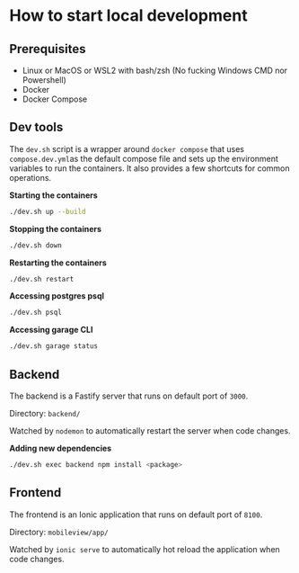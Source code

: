 # How to start local development

## Prerequisites

- Linux or MacOS or WSL2 with bash/zsh (No fucking Windows CMD nor Powershell)
- Docker
- Docker Compose

## Dev tools

The `dev.sh` script is a wrapper around `docker compose` that uses
`compose.dev.yml`as the default compose file and sets up the environment
variables to run the containers. It also provides a few shortcuts for common
operations.

**Starting the containers**

```bash
./dev.sh up --build
```

**Stopping the containers**

```bash
./dev.sh down
```


**Restarting the containers**

```bash
./dev.sh restart
```

**Accessing postgres psql**

```bash
./dev.sh psql
```

**Accessing garage CLI**

```bash
./dev.sh garage status
```


## Backend

The backend is a Fastify server that runs on default port of `3000`.

Directory: `backend/`

Watched by `nodemon` to automatically restart the server when code changes.

**Adding new dependencies**

```bash
./dev.sh exec backend npm install <package>
```

## Frontend

The frontend is an Ionic application that runs on default port of `8100`.

Directory: `mobileview/app/`

Watched by `ionic serve` to automatically hot reload the application when code
changes.


